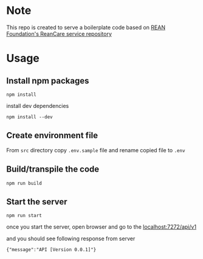 # Note

This repo is created to serve a boilerplate code based on [REAN Foundation's ReanCare service repository](https://github.com/REAN-Foundation/reancare-service)

# Usage

## Install npm packages

```
npm install
```

install dev dependencies

```
npm install --dev
```

## Create environment file

From `src` directory copy `.env.sample` file and rename copied file to `.env`

## Build/transpile the code

```
npm run build
```

## Start the server

```
npm run start
```

once you start the server, open browser and go to the [localhost:7272/api/v1](http://localhost:7272/api/v1)

and you should see following response from server

```
{"message":"API [Version 0.0.1]"}
```
